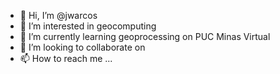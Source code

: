 - 👋 Hi, I’m @jwarcos
- 👀 I’m interested in geocomputing
- 🌱 I’m currently learning geoprocessing on PUC Minas Virtual
- 💞️ I’m looking to collaborate on 
- 📫 How to reach me ...

<!---
jwarcos/jwarcos is a ✨ special ✨ repository because its `README.md` (this file) appears on your GitHub profile.
You can click the Preview link to take a look at your changes.
--->
